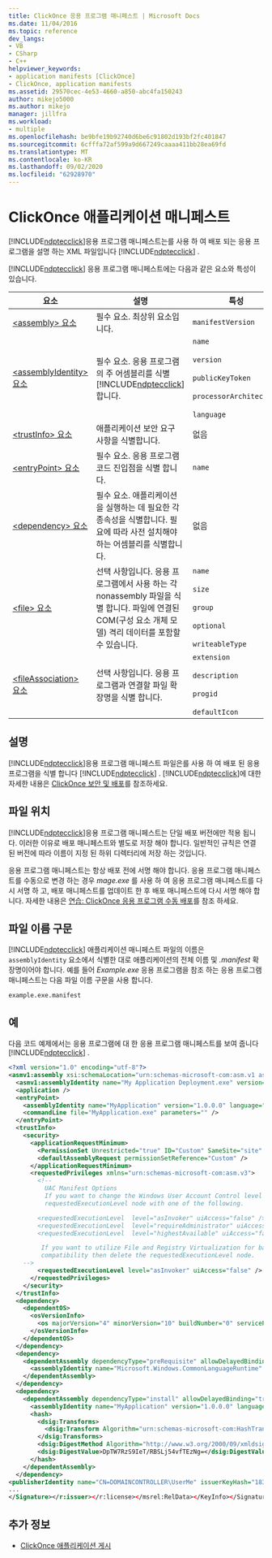 ```yaml
---
title: ClickOnce 응용 프로그램 매니페스트 | Microsoft Docs
ms.date: 11/04/2016
ms.topic: reference
dev_langs:
- VB
- CSharp
- C++
helpviewer_keywords:
- application manifests [ClickOnce]
- ClickOnce, application manifests
ms.assetid: 29570cec-4e53-4660-a850-abc4fa150243
author: mikejo5000
ms.author: mikejo
manager: jillfra
ms.workload:
- multiple
ms.openlocfilehash: be9bfe19b92740d6be6c91802d193bf2fc401847
ms.sourcegitcommit: 6cfffa72af599a9d667249caaaa411bb28ea69fd
ms.translationtype: MT
ms.contentlocale: ko-KR
ms.lasthandoff: 09/02/2020
ms.locfileid: "62928970"
---
```

# <a name="clickonce-application-manifest"></a>ClickOnce 애플리케이션 매니페스트
[!INCLUDE[ndptecclick](../deployment/includes/ndptecclick_md.md)]응용 프로그램 매니페스트는를 사용 하 여 배포 되는 응용 프로그램을 설명 하는 XML 파일입니다 [!INCLUDE[ndptecclick](../deployment/includes/ndptecclick_md.md)] .

[!INCLUDE[ndptecclick](../deployment/includes/ndptecclick_md.md)] 응용 프로그램 매니페스트에는 다음과 같은 요소와 특성이 있습니다.

| 요소 | 설명 | 특성 |
| - | - | - |
| [\<assembly> 요소](../deployment/assembly-element-clickonce-application.md) | 필수 요소. 최상위 요소입니다. | `manifestVersion` |
| [\<assemblyIdentity> 요소](../deployment/assemblyidentity-element-clickonce-application.md) | 필수 요소. 응용 프로그램의 주 어셈블리를 식별 [!INCLUDE[ndptecclick](../deployment/includes/ndptecclick_md.md)] 합니다. | `name`<br /><br /> `version`<br /><br /> `publicKeyToken`<br /><br /> `processorArchitecture`<br /><br /> `language` |
| [\<trustInfo> 요소](../deployment/trustinfo-element-clickonce-application.md) | 애플리케이션 보안 요구 사항을 식별합니다. | 없음 |
| [\<entryPoint> 요소](../deployment/entrypoint-element-clickonce-application.md) | 필수 요소. 응용 프로그램 코드 진입점을 식별 합니다. | `name` |
| [\<dependency> 요소](../deployment/dependency-element-clickonce-application.md) | 필수 요소. 애플리케이션을 실행하는 데 필요한 각 종속성을 식별합니다. 필요에 따라 사전 설치해야 하는 어셈블리를 식별합니다. | 없음 |
| [\<file> 요소](../deployment/file-element-clickonce-application.md) | 선택 사항입니다. 응용 프로그램에서 사용 하는 각 nonassembly 파일을 식별 합니다. 파일에 연결된 COM(구성 요소 개체 모델) 격리 데이터를 포함할 수 있습니다. | `name`<br /><br /> `size`<br /><br /> `group`<br /><br /> `optional`<br /><br /> `writeableType` |
| [\<fileAssociation> 요소](../deployment/fileassociation-element-clickonce-application.md) | 선택 사항입니다. 응용 프로그램과 연결할 파일 확장명을 식별 합니다. | `extension`<br /><br /> `description`<br /><br /> `progid`<br /><br /> `defaultIcon` |

## <a name="remarks"></a>설명
 [!INCLUDE[ndptecclick](../deployment/includes/ndptecclick_md.md)]응용 프로그램 매니페스트 파일은를 사용 하 여 배포 된 응용 프로그램을 식별 합니다 [!INCLUDE[ndptecclick](../deployment/includes/ndptecclick_md.md)] . [!INCLUDE[ndptecclick](../deployment/includes/ndptecclick_md.md)]에 대한 자세한 내용은 [ClickOnce 보안 및 배포](../deployment/clickonce-security-and-deployment.md)를 참조하세요.

## <a name="file-location"></a>파일 위치
 [!INCLUDE[ndptecclick](../deployment/includes/ndptecclick_md.md)]응용 프로그램 매니페스트는 단일 배포 버전에만 적용 됩니다. 이러한 이유로 배포 매니페스트와 별도로 저장 해야 합니다. 일반적인 규칙은 연결 된 버전에 따라 이름이 지정 된 하위 디렉터리에 저장 하는 것입니다.

 응용 프로그램 매니페스트는 항상 배포 전에 서명 해야 합니다. 응용 프로그램 매니페스트를 수동으로 변경 하는 경우 *mage.exe* 를 사용 하 여 응용 프로그램 매니페스트를 다시 서명 하 고, 배포 매니페스트를 업데이트 한 후 배포 매니페스트에 다시 서명 해야 합니다. 자세한 내용은 [연습: ClickOnce 응용 프로그램 수동 배포](../deployment/walkthrough-manually-deploying-a-clickonce-application.md)를 참조 하세요.

## <a name="file-name-syntax"></a>파일 이름 구문
 [!INCLUDE[ndptecclick](../deployment/includes/ndptecclick_md.md)] 애플리케이션 매니페스트 파일의 이름은 `assemblyIdentity` 요소에서 식별한 대로 애플리케이션의 전체 이름 및 *.manifest* 확장명이어야 합니다. 예를 들어 *Example.exe* 응용 프로그램을 참조 하는 응용 프로그램 매니페스트는 다음 파일 이름 구문을 사용 합니다.

 `example.exe.manifest`

## <a name="example"></a>예
 다음 코드 예제에서는 응용 프로그램에 대 한 응용 프로그램 매니페스트를 보여 줍니다 [!INCLUDE[ndptecclick](../deployment/includes/ndptecclick_md.md)] .

```xml
<?xml version="1.0" encoding="utf-8"?>
<asmv1:assembly xsi:schemaLocation="urn:schemas-microsoft-com:asm.v1 assembly.adaptive.xsd" manifestVersion="1.0" xmlns:asmv3="urn:schemas-microsoft-com:asm.v3" xmlns:dsig="http://www.w3.org/2000/09/xmldsig#" xmlns:co.v2="urn:schemas-microsoft-com:clickonce.v2" xmlns="urn:schemas-microsoft-com:asm.v2" xmlns:asmv1="urn:schemas-microsoft-com:asm.v1" xmlns:asmv2="urn:schemas-microsoft-com:asm.v2" xmlns:xsi="http://www.w3.org/2001/XMLSchema-instance" xmlns:co.v1="urn:schemas-microsoft-com:clickonce.v1">
  <asmv1:assemblyIdentity name="My Application Deployment.exe" version="1.0.0.0" publicKeyToken="43cb1e8e7a352766" language="neutral" processorArchitecture="x86" type="win32" />
  <application />
  <entryPoint>
    <assemblyIdentity name="MyApplication" version="1.0.0.0" language="neutral" processorArchitecture="x86" />
    <commandLine file="MyApplication.exe" parameters="" />
  </entryPoint>
  <trustInfo>
    <security>
      <applicationRequestMinimum>
        <PermissionSet Unrestricted="true" ID="Custom" SameSite="site" />
        <defaultAssemblyRequest permissionSetReference="Custom" />
      </applicationRequestMinimum>
      <requestedPrivileges xmlns="urn:schemas-microsoft-com:asm.v3">
        <!--
          UAC Manifest Options
          If you want to change the Windows User Account Control level replace the
          requestedExecutionLevel node with one of the following.

        <requestedExecutionLevel  level="asInvoker" uiAccess="false" />
        <requestedExecutionLevel  level="requireAdministrator" uiAccess="false" />
        <requestedExecutionLevel  level="highestAvailable" uiAccess="false" />

         If you want to utilize File and Registry Virtualization for backward
         compatibility then delete the requestedExecutionLevel node.
    -->
        <requestedExecutionLevel level="asInvoker" uiAccess="false" />
      </requestedPrivileges>
    </security>
  </trustInfo>
  <dependency>
    <dependentOS>
      <osVersionInfo>
        <os majorVersion="4" minorVersion="10" buildNumber="0" servicePackMajor="0" />
      </osVersionInfo>
    </dependentOS>
  </dependency>
  <dependency>
    <dependentAssembly dependencyType="preRequisite" allowDelayedBinding="true">
      <assemblyIdentity name="Microsoft.Windows.CommonLanguageRuntime" version="4.0.20506.0" />
    </dependentAssembly>
  </dependency>
  <dependency>
    <dependentAssembly dependencyType="install" allowDelayedBinding="true" codebase="MyApplication.exe" size="4096">
      <assemblyIdentity name="MyApplication" version="1.0.0.0" language="neutral" processorArchitecture="x86" />
      <hash>
        <dsig:Transforms>
          <dsig:Transform Algorithm="urn:schemas-microsoft-com:HashTransforms.Identity" />
        </dsig:Transforms>
        <dsig:DigestMethod Algorithm="http://www.w3.org/2000/09/xmldsig#sha1" />
        <dsig:DigestValue>DpTW7RzS9IeT/RBSLj54vfTEzNg=</dsig:DigestValue>
      </hash>
    </dependentAssembly>
  </dependency>
<publisherIdentity name="CN=DOMAINCONTROLLER\UserMe" issuerKeyHash="18312a18a21b215ecf4cdb20f5a0e0b0dd263c08" /><Signature Id="StrongNameSignature" xmlns="http://www.w3.org/2000/09/xmldsig#">
...
</Signature></r:issuer></r:license></msrel:RelData></KeyInfo></Signature></asmv1:assembly>
```

## <a name="see-also"></a>추가 정보
- [ClickOnce 애플리케이션 게시](../deployment/publishing-clickonce-applications.md)